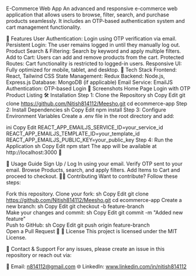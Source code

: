E-Commerce Web App
An advanced and responsive e-commerce web application that allows users to browse, filter, search, and purchase products seamlessly. It includes an OTP-based authentication system and cart management functionality.

🚀 Features
User Authentication: Login using OTP verification via email.
Persistent Login: The user remains logged in until they manually log out.
Product Search & Filtering: Search by keyword and apply multiple filters.
Add to Cart: Users can add and remove products from the cart.
Protected Routes: Cart functionality is restricted to logged-in users.
Responsive UI: Fully optimized for mobile, tablet, and desktop.
📌 Tech Stack
Frontend: React, Tailwind CSS
State Management: Redux
Backend: Node.js, Express.js
Database: MongoDB (if applicable)
Email Service: EmailJS
Authentication: OTP-based Login
📸 Screenshots
Home Page	Login with OTP	Product Listing
🛠 Installation
Step 1: Clone the Repository
sh
Copy
Edit
git clone https://github.com/Nitish814112/Meesho.git
cd ecommerce-app
Step 2: Install Dependencies
sh
Copy
Edit
npm install
Step 3: Configure Environment Variables
Create a .env file in the root directory and add:

ini
Copy
Edit
REACT_APP_EMAILJS_SERVICE_ID=your_service_id
REACT_APP_EMAILJS_TEMPLATE_ID=your_template_id
REACT_APP_EMAILJS_PUBLIC_KEY=your_public_key
Step 4: Run the Application
sh
Copy
Edit
npm start
The app will be available at http://localhost:3000 🚀

🛒 Usage Guide
Sign Up / Log In using your email.
Verify OTP sent to your email.
Browse Products, search, and apply filters.
Add Items to Cart and proceed to checkout.
👨‍💻 Contributing
Want to contribute? Follow these steps:

Fork this repository.
Clone your fork:
sh
Copy
Edit
git clone https://github.com/Nitish814112/Meesho.git
cd ecommerce-app
Create a new branch:
sh
Copy
Edit
git checkout -b feature-branch  
Make your changes and commit:
sh
Copy
Edit
git commit -m "Added new feature"  
Push to GitHub:
sh
Copy
Edit
git push origin feature-branch  
Open a Pull Request 🚀
📃 License
This project is licensed under the MIT License.

💬 Contact & Support
For any issues, please create an issue in this repository or reach out via:

📧 Email: n814112@gmail.com
🌐 LinkedIn: www.linkedin.com/in/nitish814112

